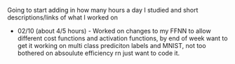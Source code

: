 <p>
Going to start adding in how many hours a day I studied and short descriptions/links of what I worked on
<p>

* 02/10 (about 4/5 hours) - Worked on changes to my FFNN to allow different cost functions and activation functions, by end of week want to get it working on multi class prediciton labels and MNIST, not too bothered on absoulute efficiency rn just want to code it.
